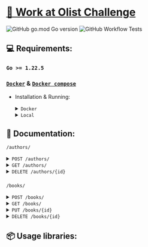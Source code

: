 # [📖 Work at Olist Challenge](https://github.com/olist/work-at-olist)

![GitHub go.mod Go version](https://img.shields.io/github/go-mod/go-version/joaooliveira247/go_olist_challenge)
![GitHub Workflow Tests](https://github.com/joaooliveira247/go_olist_challenge/actions/workflows/run-tests.yaml/badge.svg)

## 💻 Requirements:

### `Go >= 1.22.5`

### [`Docker`](https://www.docker.com/) & [`Docker compose`](https://docs.docker.com/compose/)

- Installation & Running:

    <details>

    <summary><code>Docker</code></summary>

    - Starts all services, including the API and Database.


        ```bash
        make db create CONTAINER_ID=<container_id>
        ```

    - Delete all tables in database.

        ```bash
        make db delete CONTAINER_ID=<container_id>
        ```

    - Imports an authors CSV file into the database. Ensure the CSV file includes headers.

        ```bash
        make import CSV_PATH=<csv_path> CONTAINER_ID=<container_id>
        ```

        > **NOTE:**
        >
        > To find the container_id, run `docker ps`
    
    </details>

    <details>
    <summary><code>Local</code></summary>

    - Install all packages.

        ```bash
        go mod tidy
        ```

    - Run API.

        ```bash
        air run
        ```

    - Create all tables.

        ```bash
        go run main.go db create
        ```

    - Delete all tables.

        ```bash
        go run main.go db delete
        ```

    - Imports an authors CSV file into the database.

        ```bash
        go run main.go <path_csv> --header <true|false>
        ```

    </details>

## 📜 Documentation:


<code>/authors/</code>

<details>
<summary><code>POST /authors/</code></summary>

- **Description**: Creates a new author.

- **Headers**:

    ```plaintext
    Content-Type: application/json

    ```

- **Request Body**:

    ```json
    {
        "name": "Stephen King"
    }
    ```

- **Success Response (201 Created)**:

    ```json
    {
         "id": "1d47bbe5-c7d3-4580-ad2a-c4b192eeeb47"
    }
    ```

- **Errors**:

    - **422 Unprocessable Entity**: Invalid request body.

    - **409 Conflict**: Author already exists.

    - **500 Internal Server Error**: Failed to create the entity.

- **Example Request with cURL**:

```curl
curl -X POST localhost:8000/authors/ \
-H "Content-Type: application/json" \
-d '{
    "name": "Stephen King"
}'
```
</details>

<details>
<summary><code>GET /authors/</code></summary>

- **Description**: Retrieves authors based on query parameters. If no parameters are provided, it returns all authors.

- **Headers**:

    ```plaintext    
    Content-Type: application/json
    ```

- **Query Parameters**:

    **authorID** (string, optional): UUID of the author.

    **name** (string, optional): Name of the author.



- **Success Responses (200 OK)**:

    - Single Author by ID.

        ```json
        {
            "id":   "1d47bbe5-c7d3-4580-ad2a-c4b192eeeb47",
            "name": "Stephen King"
        }
        ```

    - Multiple Authors by Name

        ```json
        [
            {
                "id": "1d47bbe5-c7d3-4580-ad2a-c4b192eeeb47",
                "name": "Stephen King"
            },
            {
                "id": "2a8c2dde-24b3-4c21-9fbb-d7dfd09f98e5",
                "name": "Stephen Hawking"
            }
        ]
        ```

    - All Authors

        ```json
        [
            {
                "id": "1d47bbe5-c7d3-4580-ad2a-c4b192eeeb47",
                "name": "Stephen King"
            },
            {
                "id": "2a8c2dde-24b3-4c21-9fbb-d7dfd09f98e5",
                "name": "J.K. Rowling"
            }
        ]
        ```

- **Errors**:

    - **400 Bad Request**: Invalid query parameters or invalid ID.

    - **404 Not Found**: Author not found.

    - **500 Internal Server Error**: Unable to fetch entity.

- **Example Requests with cURL**:

    - Get All Authors

        ```bash
        curl -X GET localhost:8000/authors/ \
        -H "Content-Type: application/json"
        ```

    - Get Author by ID

        ```bash
        curl -X GET "localhost:8000/authors/?authorID=1d47bbe5-c7d3-4580-ad2a-c4b192eeeb47" \
        -H "Content-Type: application/json"
        ```

    - Get Authors by Name

        ```bash
        curl -X GET "localhost:8000/authors/?name=Stephen" \
        -H "Content-Type: application/json"
        ```

</details>

<details>
<summary><code>DELETE /authors/{id}</code></summary>

- **Description**: Deletes an author by ID.

- **Headers**:

    ```plaintext
    Content-Type: application/json
    ```

- **Path Parameter**:

    **id** (string, required): UUID of the author to be deleted.

- **Success Response (204 No Content)**:

    ```json
    (empty response body)
    ```

- **Errors**:

    - **400 Bad Request**: Invalid author ID.

    - **404 Not Found**: Author not found.

    - **500 Internal Server Error**: Unable to delete the entity.

- **Example Request with cURL**:

    ```bash
    curl -X DELETE localhost:8000/authors/1d47bbe5-c7d3-4580-ad2a-c4b192eeeb47 \
    -H "Content-Type: application/json"
    ```
</details>

###

<code>/books/</code>

<details>
<summary><code>POST /books/</code></summary>

- **Description**: Creates a new book with its associated authors.

- **Headers**:

    ```plaintext
    Content-Type: application/json
    ```

- **Request Body**:

    ```json
    {
        "title": "The Shining",
        "edition": 1,
        "published_year": 1977,
        "authors_id": [
            "1d47bbe5-c7d3-4580-ad2a-c4b192eeeb47"
        ]
    }
    ```

- **Success Response (201 Created)**:

    ```json
    {
        "id": "3f8c3bde-54a6-41d7-bb4f-8d74a33e8e12"
    }
    ```

- **Errors**:

    - **422 Unprocessable Entity**: Invalid request body.

    - **500 Internal Server Error**: Failed to create the entity.

- **Example Request with cURL**:

    ```bash
    curl -X POST localhost:8000/books/ \
    -H "Content-Type: application/json" \
    -d '{
        "title": "The Shining",
        "edition": 1,
        "published_year": 1977,
        "authors_id": [
        "1d47bbe5-c7d3-4580-ad2a-c4b192eeeb47"
        ]
    }'
    ```

</details>

<details>
<summary><code>GET /books/</code></summary>

- **Description**: Retrieves a list of books. Supports filtering by book ID, author ID, title, edition, and publication year.

- **Headers**:

    ```plaintext
    Content-Type: application/json
    ```

- **Query Parameters**:

    **bookID** (optional, UUID): Filters books by their unique ID.

    **authorID** (optional, UUID): Filters books by the author's unique ID.

    **title** (optional, string): Filters books by title (case-insensitive).

    **edition** (optional, uint8): Filters books by edition number.

    **publicationYear** (optional, uint): Filters books by publication year.

    **title, edition, and publicationYear** can be used together for a more precise query.

- **Success Response (200 OK)**:

    ```json
    [
        {
            "id": "3f8c3bde-54a6-41d7-bb4f-8d74a33e8e12",
            "title": "The Shining",
            "edition": 1,
            "publicationYear": 1977,
            "authors": [
                    "name": "Stephen King"
            ]
        }
    ]
    ```

- **Errors**:

    - **400 Bad Request**: Invalid query parameter.

    - **400 Bad Request**: Invalid ID format.

    - **500 Internal Server Error**: Failed to fetch the entity.

- **Example Requests with cURL**:

    - **Get all books**:
        ```bash
        curl -X GET "localhost:8000/books/" -H "Content-Type: application/json"
        ```

    - **Get a book by ID**:
        ```bash
        curl -X GET "localhost:8000/books/?bookID=3f8c3bde-54a6-41d7-bb4f-8d74a33e8e12" \
        -H "Content-Type: application/json"
        ```

    - **Get books by author ID**:

        ```bash
        curl -X GET "localhost:8000/books/?authorID=1d47bbe5-c7d3-4580-ad2a-c4b192eeeb47" \
        -H "Content-Type: application/json"
        ```

    - **Get books by title**:

        ```bash
        curl -X GET "localhost:8000/books/?title=The%20Shining" \
        -H "Content-Type: application/json"
        ```

    - **Get books by title, edition, and publication year**:

        ```bash
        curl -X GET "localhost:8000/books/?title=The%20Shining&edition=1&publicationYear=1977" \
        -H "Content-Type: application/json"
        ```

</details>

<details>
<summary><code>PUT /books/{id}</code></summary>

- **Description**: Updates an existing book by its ID. Allows modifying book details and authors.

- **Headers**:

    ```plaintext
    Content-Type: application/json
    ```

- **Path Parameter**:

    **id** (UUID, required): The unique identifier of the book to update.

- **Request Body** (partial or full update allowed):

    ```json
    {
        "title": "Updated Title",
        "edition": 2,
        "publicationYear": 2024,
        "authorsID": [
            "1d47bbe5-c7d3-4580-ad2a-c4b192eeeb47",
            "9a6c112e-fc2e-49d3-b930-7991a20903db"
        ]
    }
    ```

- **Success Response (204 No Content)**:

```json
(empty response body)
```

- **Errors**:

    - **400 Bad Request**: Invalid ID format.

    - **422 Unprocessable Entity**: Invalid request body.

    - **304 Not Modified**: Nothing to update.

    - **500 Internal Server Error**: Failed to fetch or update the entity.

- **Example Requests with cURL**:

    - **Update book details**:

        ```bash
        curl -X PUT "localhost:8000/books/3f8c3bde-54a6-41d7-bb4f-8d74a33e8e12" \
        -H "Content-Type: application/json" \
        -d '{
            "title": "Updated Title",
            "edition": 2,
            "publicationYear": 2024
        }'
        ```

    - **Update book authors**:

        ```bash
        curl -X PUT "localhost:8000/books/3f8c3bde-54a6-41d7-bb4f-8d74a33e8e12" \
        -H "Content-Type: application/json" \
        -d '{
            "authorsID": [
            "1d47bbe5-c7d3-4580-ad2a-c4b192eeeb47",
            "9a6c112e-fc2e-49d3-b930-7991a20903db"
            ]
        }'
        ```

</details>

<details>
<summary><code>DELETE /books/{id}</code></summary>

- **Description**: Deletes a book by its ID.

- **Path Parameter**:

    **id** (UUID, required): The unique identifier of the book to delete.

- **Success Response (204 No Content)**:

```json
(empty response body)
```
- Errors:

    - **400 Bad Request**: Invalid ID format.

    - **304 Not Modified**: Book not found (nothing to delete).

    - **500 Internal Server Error**: Unable to fetch or delete the entity.

- **Example Request with cURL**:

```bash
curl -X DELETE "localhost:8000/books/3f8c3bde-54a6-41d7-bb4f-8d74a33e8e12"
```

</details>

## 📦 Usage libraries:

